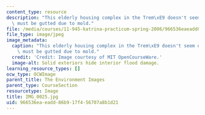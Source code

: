 ```yaml
---
content_type: resource
description: "This elderly housing complex in the Trem\xE9 doesn't seem damaged, but\
  \ must be gutted due to mold."
file: /media/courses/11-945-katrina-practicum-spring-2006/966536eaeadd86b917f456707a8b1d21_IMG_0025.jpg
file_type: image/jpeg
image_metadata:
  caption: "This elderly housing complex in the Trem\xE9 doesn't seem damaged, but\
    \ must be gutted due to mold."
  credit: 'Credit: Image courtesy of MIT OpenCourseWare.'
  image-alt: Solid exteriors hide interior flood damage.
learning_resource_types: []
ocw_type: OCWImage
parent_title: The Environment Images
parent_type: CourseSection
resourcetype: Image
title: IMG_0025.jpg
uid: 966536ea-eadd-86b9-17f4-56707a8b1d21
---
```

